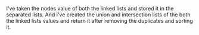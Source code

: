 I've taken the nodes value of both the linked lists and stored it in the separated lists. And i've created the union and intersection lists of the both the linked lists values and return it after removing the duplicates and sorting it.
